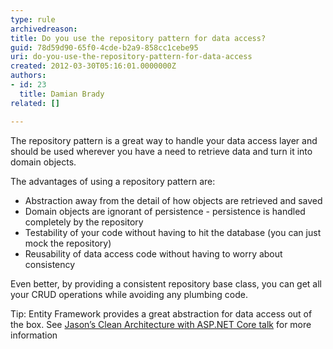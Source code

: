 ```yaml
---
type: rule
archivedreason: 
title: Do you use the repository pattern for data access?
guid: 78d59d90-65f0-4cde-b2a9-858cc1cebe95
uri: do-you-use-the-repository-pattern-for-data-access
created: 2012-03-30T05:16:01.0000000Z
authors:
- id: 23
  title: Damian Brady
related: []

---
```


The repository pattern is a great way to handle your data access layer and should be used wherever you have a need to retrieve data and turn it into domain objects.

<!--endintro-->

The advantages of using a repository pattern are:

* Abstraction away from the detail of how objects are retrieved and saved
* Domain objects are ignorant of persistence - persistence is handled completely by the repository
* Testability of your code without having to hit the database (you can just mock the repository)
* Reusability of data access code without having to worry about consistency


Even better, by providing a consistent repository base class, you can get all your CRUD operations while avoiding any plumbing code.

Tip: Entity Framework provides a great abstraction for data access out of the box. See [Jason’s Clean Architecture with ASP.NET Core talk](https&#58;//tv.ssw.com/clean-architecture-with-asp-net-core-2-1-jason-taylor-ddd-sydney-2018/) for more information
